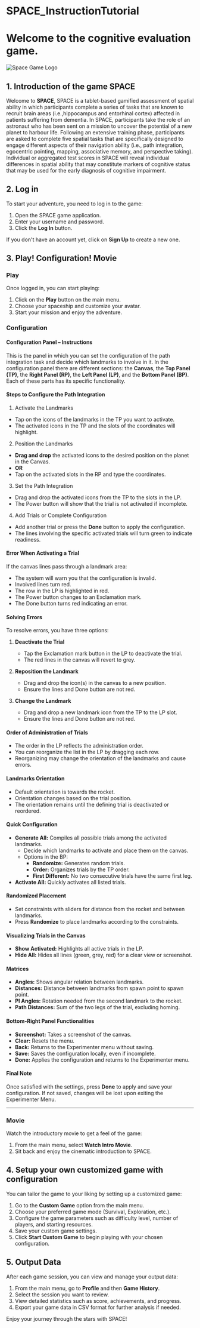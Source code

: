 # SPACE_InstructionTutorial
# Welcome to the <SPACE> cognitive evaluation game.
![Space Game Logo](Splashscreen.png)
## 1. Introduction of the game SPACE
Welcome to **SPACE**, SPACE is a tablet-based gamified assessment of spatial ability in which participants complete a series of tasks that are known to recruit brain areas (i.e.,hippocampus and entorhinal cortex) affected in patients suffering from dementia. In SPACE, participants take the role of an astronaut who has been sent on a mission to uncover the
potential of a new planet to harbour life. Following an extensive training phase, participants are asked to complete five spatial tasks that are specifically designed to engage different aspects of their navigation ability (i.e., path integration, egocentric pointing, mapping, associative memory, and perspective taking). Individual or aggregated test scores in SPACE will reveal individual differences in spatial ability that may constitute markers of cognitive status that may be used for the early diagnosis of cognitive impairment.

## 2. Log in
To start your adventure, you need to log in to the game:

1. Open the SPACE game application.
2. Enter your username and password.
3. Click the **Log In** button.

If you don't have an account yet, click on **Sign Up** to create a new one.

## 3. Play! Configuration! Movie
### Play
Once logged in, you can start playing:

1. Click on the **Play** button on the main menu.
2. Choose your spaceship and customize your avatar.
3. Start your mission and enjoy the adventure.

### Configuration
#### Configuration Panel – Instructions

This is the panel in which you can set the configuration of the path integration task and decide which landmarks to involve in it. In the configuration panel there are different sections: the **Canvas**, the **Top Panel (TP)**, the **Right Panel (RP)**, the **Left Panel (LP)**, and the **Bottom Panel (BP)**. Each of these parts has its specific functionality.

#### Steps to Configure the Path Integration

1. Activate the Landmarks
- Tap on the icons of the landmarks in the TP you want to activate.
- The activated icons in the TP and the slots of the coordinates will highlight.

2. Position the Landmarks
- **Drag and drop** the activated icons to the desired position on the planet in the Canvas.
- **OR**
- Tap on the activated slots in the RP and type the coordinates.

3. Set the Path Integration
- Drag and drop the activated icons from the TP to the slots in the LP.
- The Power button will show that the trial is not activated if incomplete.

4. Add Trials or Complete Configuration
- Add another trial or press the **Done** button to apply the configuration.
- The lines involving the specific activated trials will turn green to indicate readiness.

#### Error When Activating a Trial

If the canvas lines pass through a landmark area:
- The system will warn you that the configuration is invalid.
- Involved lines turn red.
- The row in the LP is highlighted in red.
- The Power button changes to an Exclamation mark.
- The Done button turns red indicating an error.

#### Solving Errors

To resolve errors, you have three options:

1. **Deactivate the Trial**
   - Tap the Exclamation mark button in the LP to deactivate the trial.
   - The red lines in the canvas will revert to grey.
   
2. **Reposition the Landmark**
   - Drag and drop the icon(s) in the canvas to a new position.
   - Ensure the lines and Done button are not red.
   
3. **Change the Landmark**
   - Drag and drop a new landmark icon from the TP to the LP slot.
   - Ensure the lines and Done button are not red.

#### Order of Administration of Trials

- The order in the LP reflects the administration order.
- You can reorganize the list in the LP by dragging each row.
- Reorganizing may change the orientation of the landmarks and cause errors.

#### Landmarks Orientation

- Default orientation is towards the rocket.
- Orientation changes based on the trial position.
- The orientation remains until the defining trial is deactivated or reordered.

#### Quick Configuration

- **Generate All:** Compiles all possible trials among the activated landmarks.
  - Decide which landmarks to activate and place them on the canvas.
  - Options in the BP:
    - **Randomize:** Generates random trials.
    - **Order:** Organizes trials by the TP order.
    - **First Different:** No two consecutive trials have the same first leg.
- **Activate All:** Quickly activates all listed trials.
#### Randomized Placement

- Set constraints with sliders for distance from the rocket and between landmarks.
- Press **Randomize** to place landmarks according to the constraints.

#### Visualizing Trials in the Canvas

- **Show Activated:** Highlights all active trials in the LP.
- **Hide All:** Hides all lines (green, grey, red) for a clear view or screenshot.

#### Matrices

- **Angles:** Shows angular relation between landmarks.
- **Distances:** Distance between landmarks from spawn point to spawn point.
- **PI Angles:** Rotation needed from the second landmark to the rocket.
- **Path Distances:** Sum of the two legs of the trial, excluding homing.

#### Bottom-Right Panel Functionalities

- **Screenshot:** Takes a screenshot of the canvas.
- **Clear:** Resets the menu.
- **Back:** Returns to the Experimenter menu without saving.
- **Save:** Saves the configuration locally, even if incomplete.
- **Done:** Applies the configuration and returns to the Experimenter menu.
  
#### Final Note

Once satisfied with the settings, press **Done** to apply and save your configuration. If not saved, changes will be lost upon exiting the Experimenter Menu.

---


### Movie
Watch the introductory movie to get a feel of the game:

1. From the main menu, select **Watch Intro Movie**.
2. Sit back and enjoy the cinematic introduction to SPACE.

## 4. Setup your own customized game with configuration
You can tailor the game to your liking by setting up a customized game:

1. Go to the **Custom Game** option from the main menu.
2. Choose your preferred game mode (Survival, Exploration, etc.).
3. Configure the game parameters such as difficulty level, number of players, and starting resources.
4. Save your custom game settings.
5. Click **Start Custom Game** to begin playing with your chosen configuration.

## 5. Output Data
After each game session, you can view and manage your output data:

1. From the main menu, go to **Profile** and then **Game History**.
2. Select the session you want to review.
3. View detailed statistics such as score, achievements, and progress.
4. Export your game data in CSV format for further analysis if needed.

Enjoy your journey through the stars with SPACE!
